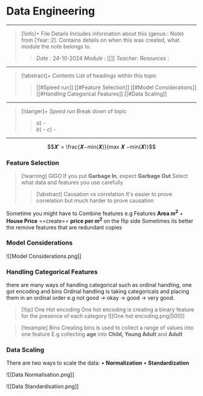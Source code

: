 # Data Engineering
---
> [!info]+ File Details
> Includes information about this (genus:: Note) from [Year::2]. Contains details on when this was created, what module the note belongs to.
> > *Date :*  24-10-2024
> > *Module :* [[]]
> > *Teacher*: 
> > *Resources :*

---
> [!abstract]+ Contents
> List of headings within this topic
> > [[#Speed run]]
> [[#Feature Selection]]
> [[#Model Considerations]]
> [[#Handling Categorical Features]]
> [[#Data Scaling]]

--- 
> [!danger]+ *Speed run*
> Break down of topic 
> > $a)$ -  
> $b)$ - 
> $c)$ - 

---

$$𝑿′ = \frac{𝑿−min(𝑿)}{max 𝑿 −min(𝑿)}$$
### Feature Selection 

> [!warning] GIGO 
> If you put **Garbage In**, expect **Garbage Out** 
> Select what data and features you use carefully
> > [!abstract] Causation vs correlation
> > It's easier to prove correlation but much harder to prove causation

Sometime you might have to Combine features
e.g Features **Area $m^2$** + **House Price** ==create== **price per $m^2$**
on the flip side
Sometimes its better the remove features that are redundant copies

### Model Considerations 

![[Model Considerations.png]]

### Handling Categorical Features 

there are many ways of handling categorical such as ordinal handling, one got encoding and bins
Ordinal handling is taking categoricals and placing them in an ordinal order e.g not good -> okay -> good -> very good. 

> [!tip] One Hot encoding
> One hot encoding is creating a binary feature for the presence of each category
> ![[One hot encoding.png|500]]

>[!example] Bins
> Creating bins is used to collect a range of values into one feature
> E.g collecting **age** into **Child, Young Adult** and **Adult**


### Data Scaling

There are two ways to scale the data: 
• **Normalization** 
• **Standardization**

![[Data Normalisation.png]]

![[Data Standardisation.png]]
